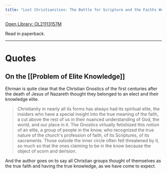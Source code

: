 ```yaml
---
title: "Lost Christianities: The Battle for Scripture and the Faiths We Never Knew by Bart D. Ehrman"
---
```

[Open Library: OL21113157M](https://openlibrary.org/works/OL18311W/Lost_Christianities?edition=key%3A/books/OL21113157M)

Read in paperback.

---

# Quotes

## On the [[Problem of Elite Knowledge]]

Ehrman is quite clear that the Christian Gnostics of the first centuries after the death of Jesus of Nazareth thought they belonged to an elect and their knowledge elite.

> Christianity in nearly all its forms has always had its spiritual elite, the insiders who have a special insight into the true meaning of the faith, a cut above the rest of us in their nuanced understanding of God, the world, and our place in it. The Gnostics virtually fetishized this notion of an elite, a group of people in the know, who recognized the true nature of the church's profession of faith, of its Scriptures, of its sacraments. Those outside the inner circle often felt threatened by it, so much so that the ones claiming to be in the know because the object of scorn and derision.

And the author goes on to say all Christian groups thought of themselves as the true faith and having the true knowledge, as we have come to expect.